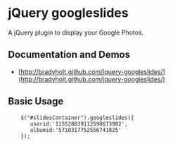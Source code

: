 jQuery googleslides  
===================
A jQuery plugin to display your Google Photos.


Documentation and Demos
-----------------------
 - [http://bradyholt.github.com/jquery-googleslides/](http://bradyholt.github.com/jquery-googleslides/)

Basic Usage
-----------
    	$("#slidesContainer").googleslides({
           userid:'115528839112598673902', 
           albumid:'5710317752556741025'
        });


